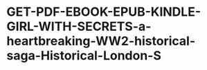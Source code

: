 # GET-PDF-EBOOK-EPUB-KINDLE-GIRL-WITH-SECRETS-a-heartbreaking-WW2-historical-saga-Historical-London-S